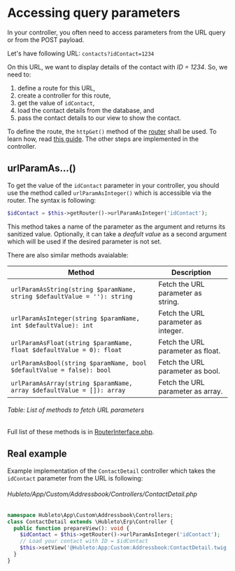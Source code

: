 # Accessing query parameters

In your controller, you often need to access parameters from the URL query or from the POST payload.

Let's have following URL: `contacts?idContact=1234`

On this URL, we want to display details of the contact with *ID = 1234*. So, we need to:

  1. define a route for this URL,
  2. create a controller for this route,
  3. get the value of `idContact`,
  4. load the contact details from the database, and
  5. pass the contact details to our view to show the contact.

To define the route, the `httpGet()` method of the [router](defining-routes) shall be used. To learn how, read [this guide](defining-routes). The other steps are implemented in the controller.

## urlParamAs...()

To get the value of the `idContact` parameter in your controller, you should use the method called `urlParamAsInteger()` which is accessible via the router. The syntax is following:

```php
$idContact = $this->getRouter()->urlParamAsInteger('idContact');
```

This method takes a name of the parameter as the argument and returns its sanitized value. Optionally, it can take a *deafult value* as a second argument which will be used if the desired parameter is not set.

There are also similar methods avaialable:

| Method                                                                   | Description                         |
| ------------------------------------------------------------------------ | ----------------------------------- |
| `urlParamAsString(string $paramName, string $defaultValue = ''): string` | Fetch the URL parameter as string.  |
| `urlParamAsInteger(string $paramName, int $defaultValue): int`           | Fetch the URL parameter as integer. |
| `urlParamAsFloat(string $paramName, float $defaultValue = 0): float`     | Fetch the URL parameter as float.   |
| `urlParamAsBool(string $paramName, bool $defaultValue = false): bool`    | Fetch the URL parameter as bool.    |
| `urlParamAsArray(string $paramName, array $defaultValue = []): array`    | Fetch the URL parameter as array.   |
###### Table: List of methods to fetch URL parameters

Full list of these methods is in [RouterInterface.php](https://github.com/hubleto/framework/blob/main/src/Interfaces/RouterInterface.php).

## Real example

Example implementation of the `ContactDetail` controller which takes the `idContact` parameter from the URL is following:

###### Hubleto/App/Custom/Addressbook/Controllers/ContactDetail.php
```php
namespace Hubleto\App\Custom\Addressbook\Controllers;
class ContactDetail extends \Hubleto\Erp\Controller {
  public function prepareView(): void {
    $idContact = $this->getRouter()->urlParamAsInteger('idContact');
    // Load your contact with ID = $idContact
    $this->setView('@Hubleto:App:Custom:Addressbook:ContactDetail.twig');
  }
}
```

